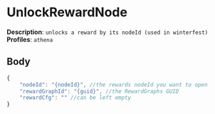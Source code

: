 # UnlockRewardNode

**Description**: `unlocks a reward by its nodeId (used in winterfest)` \
**Profiles**: `athena`

## Body
```js
{
    "nodeId": "{nodeId}", //the rewards nodeId you want to open
    "rewardGraphId": "{guid}", //the RewardGraphs GUID
    "rewardCfg": "" //can be left empty
}
```
